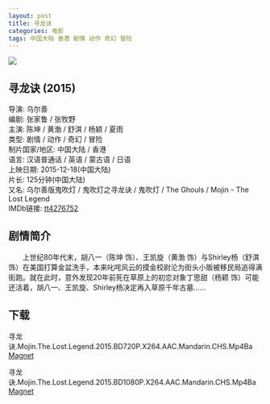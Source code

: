 ```yaml
---
layout: post
title: 寻龙诀
categories: 电影
tags: 中国大陆 香港 剧情 动作 奇幻 冒险
---
```


[![](http://i13.tietuku.cn/3b91e527d3ecd1e6t.jpg)](http://i13.tietuku.cn/3b91e527d3ecd1e6.jpg)

## 寻龙诀 (2015)
导演: 乌尔善  
编剧: 张家鲁 / 张牧野  
主演: 陈坤 / 黄渤 / 舒淇 / 杨颖 / 夏雨  
类型: 剧情 / 动作 / 奇幻 / 冒险  
制片国家/地区: 中国大陆 / 香港  
语言: 汉语普通话 / 英语 / 蒙古语 / 日语  
上映日期: 2015-12-18(中国大陆)  
片长: 125分钟(中国大陆)  
又名: 乌尔善版鬼吹灯 / 鬼吹灯之寻龙诀 / 鬼吹灯 / The Ghouls / Mojin - The Lost Legend  
IMDb链接: [tt4276752](http://www.imdb.com/title/tt4276752)

## 剧情简介
　　上世纪80年代末，胡八一（陈坤 饰）、王凯旋（黄渤 饰）与Shirley杨（舒淇 饰）在美国打算金盆洗手，本来叱咤风云的摸金校尉沦为街头小贩被移民局追得满街跑。就在此时，意外发现20年前死在草原上的初恋对象丁思甜（杨颖 饰）可能还活着，胡八一、王凯旋、Shirley杨决定再入草原千年古墓……

## 下载
寻龙诀.Mojin.The.Lost.Legend.2015.BD720P.X264.AAC.Mandarin.CHS.Mp4Ba  
[Magnet](magnet:?xt=urn:btih:8107f0392b133c64762f65e931761552f6edda56)

寻龙诀.Mojin.The.Lost.Legend.2015.BD1080P.X264.AAC.Mandarin.CHS.Mp4Ba  
[Magnet](magnet:?xt=urn:btih:461c53da9555fbf00c9b826553abcc17ae7d10da)
